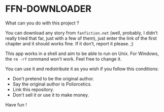 # FFN-DOWNLOADER

What can you do with this project ?

You can download any story from `fanfiction.net` (well, probably, I didn’t really tried that far, just with a few of them), just enter the link of the first chapter and it should works fine. If it don’t, report it please. ;)

This app works in a shell and aim to be able to run on Unix. For Windows, the `rm -rf` command won't work. Feel free to change it.

You can use it and redistribute it as you wish if you follow this conditions:

 - Don't pretend to be the original author.
 - Say the original author is Poliorcetics.
 - Link this repository.
 - Don't sell it or use it to make money.

Have fun !
